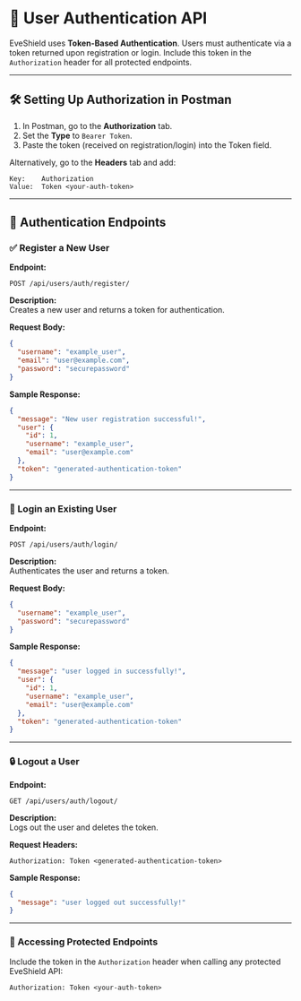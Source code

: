# 🔐 User Authentication API

EveShield uses **Token-Based Authentication**. Users must authenticate via a token returned upon registration or login. Include this token in the `Authorization` header for all protected endpoints.

---

## 🛠️ Setting Up Authorization in Postman

1. In Postman, go to the **Authorization** tab.
2. Set the **Type** to `Bearer Token`.
3. Paste the token (received on registration/login) into the Token field.

Alternatively, go to the **Headers** tab and add:

```
Key:    Authorization
Value:  Token <your-auth-token>
```

---

## 🔁 Authentication Endpoints

### ✅ Register a New User

**Endpoint:**

```http
POST /api/users/auth/register/
```

**Description:**  
Creates a new user and returns a token for authentication.

**Request Body:**

```json
{
  "username": "example_user",
  "email": "user@example.com",
  "password": "securepassword"
}
```

**Sample Response:**

```json
{
  "message": "New user registration successful!",
  "user": {
    "id": 1,
    "username": "example_user",
    "email": "user@example.com"
  },
  "token": "generated-authentication-token"
}
```

---

### 🔑 Login an Existing User

**Endpoint:**

```http
POST /api/users/auth/login/
```

**Description:**  
Authenticates the user and returns a token.

**Request Body:**

```json
{
  "username": "example_user",
  "password": "securepassword"
}
```

**Sample Response:**

```json
{
  "message": "user logged in successfully!",
  "user": {
    "id": 1,
    "username": "example_user",
    "email": "user@example.com"
  },
  "token": "generated-authentication-token"
}
```

---

### 🔒 Logout a User

**Endpoint:**

```http
GET /api/users/auth/logout/
```

**Description:**  
Logs out the user and deletes the token.

**Request Headers:**

```http
Authorization: Token <generated-authentication-token>
```

**Sample Response:**

```json
{
  "message": "user logged out successfully!"
}
```

---

### 🔐 Accessing Protected Endpoints

Include the token in the `Authorization` header when calling any protected EveShield API:

```http
Authorization: Token <your-auth-token>
```

